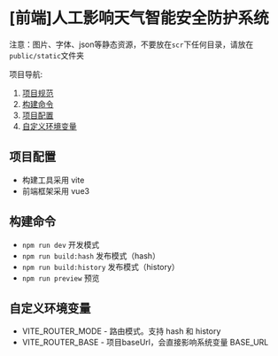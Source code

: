 # [前端]人工影响天气智能安全防护系统

注意：图片、字体、json等静态资源，不要放在`scr`下任何目录，请放在`public/static`文件夹

项目导航:
1.  [项目规范](https://github.com/bestime/code-standard)
2.  [构建命令](#构建命令)
3.  [项目配置](项目配置)
4.  [自定义环境变量](自定义环境变量)

## 项目配置
- 构建工具采用 vite
- 前端框架采用 vue3

## 构建命令
- `npm run dev` 开发模式
- `npm run build:hash` 发布模式（hash）
- `npm run build:history` 发布模式（history）
- `npm run preview` 预览

## 自定义环境变量
- VITE_ROUTER_MODE - 路由模式。支持 hash 和 history
- VITE_ROUTER_BASE - 项目baseUrl，会直接影响系统变量 BASE_URL

